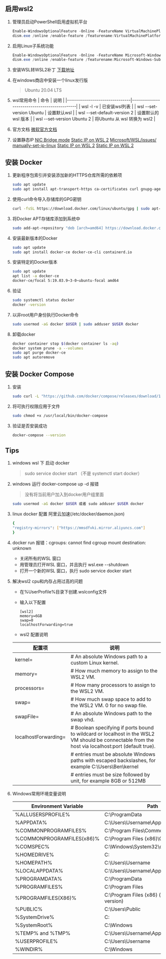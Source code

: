## 启用wsl2

1. 管理员启动PowerShell启用虚拟机平台

    ```powershell
    Enable-WindowsOptionalFeature -Online -FeatureName VirtualMachinePlatform
    dism.exe /online /enable-feature /featurename:VirtualMachinePlatform /all /norestart
    ```

2. 启用Linux子系统功能

    ```powershell
    Enable-WindowsOptionalFeature -Online -FeatureName Microsoft-Windows-Subsystem-Linux
    dism.exe /online /enable-feature /featurename:Microsoft-Windows-Subsystem-Linux /all /norestart
    ```

3. 安装WSL转WSL2补丁 [下载地址](https://wslstorestorage.blob.core.windows.net/wslblob/wsl_update_x64.msi)

4. 在windows商店中安装一个linux发行版
    > Ubuntu 20.04 LTS

5. wsl常用命令
    | 命令                           | 说明                                         |
    |--------------------------------|----------------------------------------------|
    | wsl -l -v                      | 已安装wsl列表                                 |
    | wsl --set-version Ubuntu       | 设置默认wsl                                   |
    | wsl --set-default-version 2    | 设置默认的wsl 版本                            |
    | wsl --set-version Ubuntu  2    | 将Ubuntu 从 wsl 转换为 wsl2                   |

6. 官方文档
    [微软官方文档](https://docs.microsoft.com/en-us/windows/wsl/install-win10)

7. 设置静态IP
    [NIC Bridge mode](https://github.com/microsoft/WSL/issues/4150#issuecomment-504209723)
    [Static IP on WSL 2](https://github.com/MicrosoftDocs/WSL/issues/418)
    [Microsoft/WSL/issues/](https://github.com/Microsoft/WSL/issues/)
    [manually-set-ip-linux](https://danielmiessler.com/study/manually-set-ip-linux/)
    [Static IP on WSL 2](https://github.com/MicrosoftDocs/WSL/issues/418#issuecomment-511104330)
    [Static IP on WSL 2](https://github.com/microsoft/WSL/issues/4210)

## 安装 Docker

1. 更新程序包索引并安装添加新的HTTPS仓库所需的依赖项

    ```bash
    sudo apt update
    sudo apt install apt-transport-https ca-certificates curl gnupg-agent software-properties-common
    ```

2. 使用curl命令导入存储库的GPG密钥

    ```bash
    curl -fsSL https://download.docker.com/linux/ubuntu/gpg | sudo apt-key add -
    ```

3. 将Docker APT存储库添加到系统中

    ```bash
    sudo add-apt-repository "deb [arch=amd64] https://download.docker.com/linux/ubuntu $(lsb_release -cs) stable"
    ```

4. 安装最新版本的Docker

    ```bash
    sudo apt update
    sudo apt install docker-ce docker-ce-cli containerd.io
    ```

5. 安装特定的Docker版本

    ```bash
    sudo apt update
    apt list -a docker-ce
    docker-ce/focal 5:19.03.9~3-0~ubuntu-focal amd64
    ```

6. 验证

    ```bash
    sudo systemctl status docker
    docker -version
    ```

7. 以非root用户身份执行Docker命令

    ```bash
    sudo usermod -aG docker $USER | sudo adduser $USER docker
    ```

8. 卸载docker

    ```bash
    docker container stop $(docker container ls -aq)
    docker system prune -a --volumes
    sudo apt purge docker-ce
    sudo apt autoremove
    ```

## 安装 Docker Compose

1. 安装

    ```bash
    sudo curl -L "https://github.com/docker/compose/releases/download/1.25.5/docker-compose-$(uname -s)-$(uname -m)" -o /usr/local/bin/docker-compose
    ```

2. 将可执行权限应用于文件

    ```bash
    sudo chmod +x /usr/local/bin/docker-compose
    ```

3. 验证是否安装成功

    ```bash
    docker-compose --version
    ```

## Tips

1. windows wsl 下 启动 docker
    > sudo service docker start （不是 systemctl start docker）

2. windows 运行 docker-compose up -d 报错
    > 没有将当前用户加入到docker用户组里面

    ```bash
    sudo usermod -aG docker $USER 或者 sudo adduser $USER docker
    ```

3. linux docker 配置 阿里云加速(/etc/docker/daemon.json)

    ```bash
    {
    "registry-mirrors": ["https://mmsdfvki.mirror.aliyuncs.com"]
    }
    ```

4. docker run 报错：cgroups: cannot find cgroup mount destination: unknown
    + 关闭所有的WSL 窗口
    + 用管理员打开WSL 窗口，并且执行 wsl.exe --shutdown
    + 打开一个新的WSL 窗口，执行 sudo service docker start
5. 解决wsl2 cpu和内存占用过高的问题
    + 在%UserProfile%目录下创建.wslconfig文件
    + 输入以下配置

        ```config
        [wsl2]
        memory=6GB
        swap=0
        localhostForwarding=true
        ```

    + wsl2 配置说明

    | 配置项                     | 说明                                                   |
    | ---------------------------| ----------------------------------                     |
    |kernel=<path>              | # An absolute Windows path to a custom Linux kernel.    |
    |memory=<size>              | # How much memory to assign to the WSL2 VM.             |
    |processors=<number>        | # How many processors to assign to the WSL2 VM.         |
    |swap=<size>                | # How much swap space to add to the WSL2 VM. 0 for no swap file. |
    |swapFile=<path>            | # An absolute Windows path to the swap vhd.                 |
    |localhostForwarding=<bool> | # Boolean specifying if ports bound to wildcard or localhost in the WSL2 VM should be connectable from the host via localhost:port (default true). |
    | | # <path> entries must be absolute Windows paths with escaped backslashes, for example C:\\Users\\Ben\\kernel |
    | | # <size> entries must be size followed by unit, for example 8GB or 512MB |

6. Windows常用环境变量说明

    | Environment Variable         | Path                                             |
    | -----------------------------| -------------------------------------------------|
    | %ALLUSERSPROFILE%	           | C:\ProgramData                                     |
    | %APPDATA%	                   | C:\Users\Username\AppData\Roaming |
    | %COMMONPROGRAMFILES%	       | C:\Program Files\Common Files |
    | %COMMONPROGRAMFILES(x86)%	   | C:\Program Files (x86)\Common Files |
    | %COMSPEC%	                   | C:\Windows\System32\cmd.exe |
    | %HOMEDRIVE%	               | C: |
    | %HOMEPATH%	               | C:\Users\Username |
    | %LOCALAPPDATA%	           | C:\Users\Username\AppData\Local |
    | %PROGRAMDATA%	               | C:\ProgramData |
    | %PROGRAMFILES%	           | C:\Program Files |
    | %PROGRAMFILES(X86)%	       | C:\Program Files (x86) (only in 64-bit version) |
    | %PUBLIC%	                   | C:\Users\Public |
    | %SystemDrive%	               | C: |
    | %SystemRoot%	               | C:\Windows |
    | %TEMP% and %TMP%	           | C:\Users\Username\AppData\Local\Temp |
    | %USERPROFILE%	               | C:\Users\Username |
    | %WINDIR%	                   | C:\Windows |
